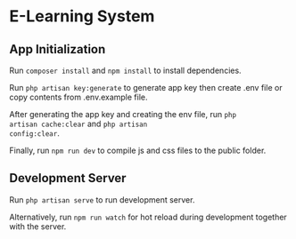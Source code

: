 # E-Learning System

## App Initialization

Run <code>composer install</code> and <code>npm install</code> to install dependencies.

Run <code>php artisan key:generate</code> to generate app key then create .env file or copy contents from .env.example file.

After generating the app key and creating the env file, run <code>php artisan cache:clear</code> and <code>php artisan config:clear</code>.

Finally, run <code>npm run dev</code> to compile js and css files to the public folder.

## Development Server

Run <code>php artisan serve</code> to run development server.

Alternatively, run <code>npm run watch</code> for hot reload during development together with the server.
